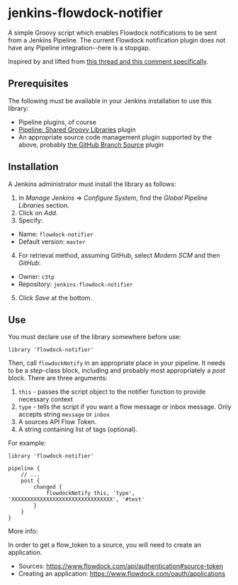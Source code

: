 # jenkins-flowdock-notifier

A simple Groovy script which enables Flowdock notifications to be sent from a Jenkins Pipeline.  The current Flowdock notification plugin does not have any Pipeline integration--here is a stopgap.

Inspired by and lifted from [this thread and this comment specifically](https://github.com/jenkinsci/flowdock-plugin/issues/24#issuecomment-271784565).

## Prerequisites

The following must be available in your Jenkins installation to use this library:

* Pipeline plugins, of course
* [Pipeline: Shared Groovy Libraries](https://wiki.jenkins-ci.org/display/JENKINS/Pipeline+Shared+Groovy+Libraries+Plugin) plugin
* An appropriate source code management plugin supported by the above, probably [the GitHub Branch Source](https://wiki.jenkins-ci.org/display/JENKINS/GitHub+Branch+Source+Plugin) plugin

## Installation

A Jenkins administrator must install the library as follows:

1. In _Manage Jenkins_ => _Configure System_, find the _Global Pipeline Libraries_ section.
2. Click on _Add_.
3. Specify:
  * Name: `flowdock-notifier`
  * Default version: `master`
4. For retrieval method, assuming GitHub, select _Modern SCM_ and then _GitHub_:
  * Owner: `c3tp`
  * Repository: `jenkins-flowdock-notifier`
5. Click _Save_ at the bottom.

## Use

You must declare use of the library somewhere before use:

```library 'flowdock-notifier'```

Then, call `flowdockNotify` in an appropriate place in your pipeline.  It needs to be a _step_-class block, including and probably most appropriately a _post_ block.  There are three arguments:

1. `this` - passes the script object to the notifier function to provide necessary context
2. `type` - tells the script if you want a flow message or inbox message. Only accepts string `message` or `inbox`
2. A sources API Flow Token.
3. A string containing list of tags (optional).

For example:

```
library 'flowdock-notifier'

pipeline {
    // ...
    post { 
        changed { 
            flowdockNotify this, 'type', 'XXXXXXXXXXXXXXXXXXXXXXXXXXXXXXXX', '#test'
        }
    }
}
```

More info:

In order to get a flow_token to a source, you will need to create an application.
* Sources: https://www.flowdock.com/api/authentication#source-token
* Creating an application: https://www.flowdock.com/oauth/applications


